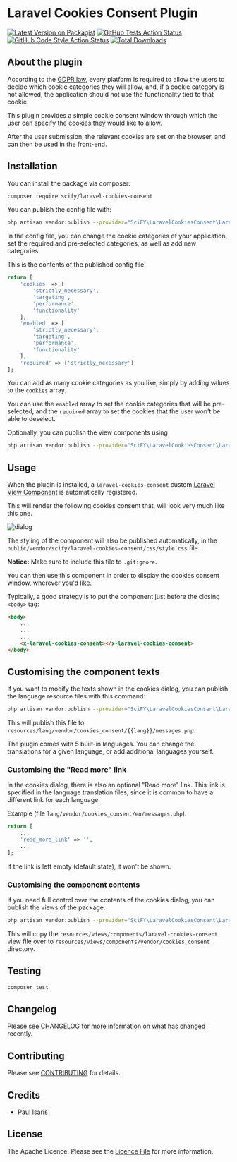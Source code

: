 # Laravel Cookies Consent Plugin

[![Latest Version on Packagist](https://img.shields.io/packagist/v/pavlosisaris/laravel-cookies-consent.svg?style=flat-square)](https://packagist.org/packages/pavlosisaris/laravel-cookies-consent)
[![GitHub Tests Action Status](https://img.shields.io/github/workflow/status/pavlosisaris/laravel-cookies-consent/run-tests?label=tests)](https://github.com/pavlosisaris/laravel-cookies-consent/actions?query=workflow%3Arun-tests+branch%3Amain)
[![GitHub Code Style Action Status](https://img.shields.io/github/workflow/status/pavlosisaris/laravel-cookies-consent/Fix%20PHP%20code%20style%20issues?label=code%20style)](https://github.com/pavlosisaris/laravel-cookies-consent/actions?query=workflow%3A"Fix+PHP+code+style+issues"+branch%3Amain)
[![Total Downloads](https://img.shields.io/packagist/dt/pavlosisaris/laravel-cookies-consent.svg?style=flat-square)](https://packagist.org/packages/pavlosisaris/laravel-cookies-consent)

## About the plugin

According to the [GDPR law](https://gdpr-info.eu/), every platform is required to allow the users to decide which cookie
categories they will allow,
and, if a cookie category is not allowed, the application should not use the functionality tied to that cookie.

This plugin provides a simple cookie consent window through which the user can specify the cookies they would like to
allow.

After the user submission, the relevant cookies are set on the browser, and can then be used in the front-end.

## Installation

You can install the package via composer:

```bash
composer require scify/laravel-cookies-consent
```

You can publish the config file with:

```bash
php artisan vendor:publish --provider="SciFY\LaravelCookiesConsent\LaravelCookiesConsentServiceProvider" --tag="cookies-consent-config"
```

In the config file, you can change the cookie categories of your application, set the required and pre-selected
categories, as well as add new categories.

This is the contents of the published config file:

```php
return [
    'cookies' => [
        'strictly_necessary', 
        'targeting', 
        'performance', 
        'functionality'
    ],
    'enabled' => [
        'strictly_necessary', 
        'targeting', 
        'performance', 
        'functionality'
    ],
    'required' => ['strictly_necessary']
];
```

You can add as many cookie categories as you like, simply by adding values to the `cookies` array.

You can use the `enabled` array to set the cookie categories that will be pre-selected,
and the `required` array to set the cookies that the user won't be able to deselect.

Optionally, you can publish the view components using

```bash
php artisan vendor:publish --provider="SciFY\LaravelCookiesConsent\LaravelCookiesConsentServiceProvider" --tag="cookies-consent-components"
```

## Usage

When the plugin is installed, a `laravel-cookies-consent`
custom [Laravel View Component](https://laravel.com/docs/9.x/blade#components) is automatically registered.

This will render the following cookies consent that, will look very much like this one.

![dialog](https://github.com/scify/laravel-cookies-consent/blob/9c0ddafe15ad8118ab07979b72094799417f93db/images/dialog.png)

The styling of the component will also be published automatically, in the `public/vendor/scify/laravel-cookies-consent/css/style.css` file.

**Notice:** Make sure to include this file to `.gitignore`.

You can then use this component in order to display the cookies consent window, wherever you'd like.

Typically, a good strategy is to put the component just before the closing `<body>` tag:

```html
<body>
    ...
    ...
    ...
    <x-laravel-cookies-consent></x-laravel-cookies-consent>
</body>
```

## Customising the component texts

If you want to modify the texts shown in the cookies dialog, you can publish the language resource files with this command:

```bash
php artisan vendor:publish --provider="SciFY\LaravelCookiesConsent\LaravelCookiesConsentServiceProvider" --tag="cookies-consent-translations"
```

This will publish this file to `resources/lang/vendor/cookies_consent/{{lang}}/messages.php`.

The plugin comes with 5 built-in languages. You can change the translations for a given language, or add additional languages yourself.

### Customising the "Read more" link

In the cookies dialog, there is also an optional "Read more" link. This link is specified in the language translation files, since it is common to have a different link for each language.

Example (file `lang/vendor/cookies_consent/en/messages.php`):

```php
return [
    ...
    'read_more_link' => '',
    ...
];
```

If the link is left empty (default state), it won't be shown.

### Customising the component contents

If you need full control over the contents of the cookies dialog, you can publish the views of the package:

```bash
php artisan vendor:publish --provider="SciFY\LaravelCookiesConsent\LaravelCookiesConsentServiceProvider" --tag="cookies-consent-components"
```

This will copy the `resources/views/components/laravel-cookies-consent` view file over to `resources/views/components/vendor/cookies_consent` directory. 


## Testing

```bash
composer test
```

## Changelog

Please see [CHANGELOG](CHANGELOG.md) for more information on what has changed recently.

## Contributing

Please see [CONTRIBUTING](CONTRIBUTING.md) for details.

## Credits

- [Paul Isaris](https://github.com/PavlosIsaris)

## License

The Apache Licence. Please see the [Licence File](LICENCE.md) for more information.

